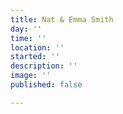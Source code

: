 ```yaml
---
title: Nat & Emma Smith
day: ''
time: ''
location: ''
started: ''
description: ''
image: ''
published: false

---
```

